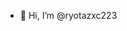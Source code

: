 - 👋 Hi, I’m @ryotazxc223


<!---
ryotazxc223/ryotazxc223 is a ✨ special ✨ repository because its `README.md` (this file) appears on your GitHub profile.
You can click the Preview link to take a look at your changes.
--->
